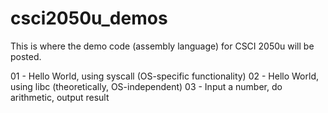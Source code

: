 # csci2050u_demos
This is where the demo code (assembly language) for CSCI 2050u will be posted.

01 - Hello World, using syscall (OS-specific functionality)
02 - Hello World, using libc (theoretically, OS-independent)
03 - Input a number, do arithmetic, output result
